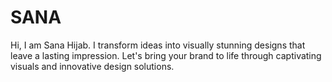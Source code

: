 # SANA
Hi, I am Sana Hijab. I transform ideas into visually stunning designs that leave a lasting impression. Let's bring your brand to life through captivating visuals and innovative design solutions.
